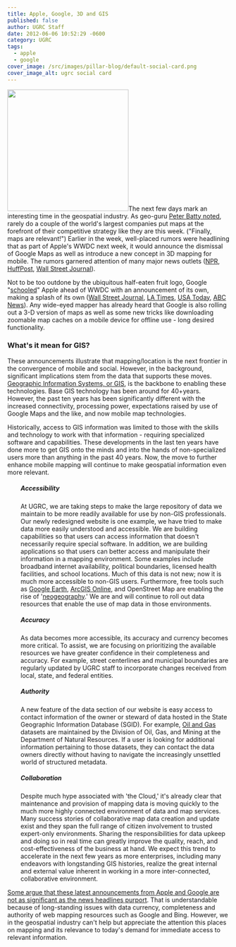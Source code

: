 ```yaml
---
title: Apple, Google, 3D and GIS
published: false
author: UGRC Staff
date: 2012-06-06 10:52:29 -0600
category: UGRC
tags:
  - apple
  - google
cover_image: /src/images/pillar-blog/default-social-card.png
cover_image_alt: ugrc social card
---
```


<p style="text-align: left;"><a href="/images/404.png"><img class="inline-text-left" title="googlemapsevent" src="/images/404.png" alt="" width="275" height="275" /></a>The next few days mark an interesting time in the geospatial industry.  As geo-guru <a href="https://geothought.blogspot.com/2012/06/today-mapping-wars-escalate.html">Peter Batty noted</a>, rarely do a couple of the world's largest companies put maps at the forefront of their competitive strategy like they are this week.  ("Finally, maps are relevant!") Earlier in the week, well-placed rumors were headlining that as part of Apple's WWDC next week, it would announce the dismissal of Google Maps as well as introduce a new concept  in 3D mapping for mobile.  The rumors garnered attention of many major news outlets (<a href="https://www.npr.org/blogs/alltechconsidered/2012/06/05/154388340/apple-to-google-maps-we-have-our-own-app-for-that">NPR</a>, <a href="https://www.huffingtonpost.com/2012/06/05/apple-google-maps_n_1571099.html">HuffPost</a>, <a href="https://online.wsj.com/article_email/SB10001424052702304543904577398502695522974-lMyQjAxMTAyMDAwNDEwNDQyWj.html">Wall Street Journal</a>).</p>
<p style="text-align: left;">Not to be too outdone by the ubiquitous half-eaten fruit logo, Google "<a href="https://bits.blogs.nytimes.com/2012/06/06/google-schools-apple-on-maps/">schooled</a>" Apple ahead of WWDC with an announcement of its own, making a splash of its own (<a href="https://online.wsj.com/article/SB10001424052702303296604577450721857169422.html">Wall Street Journal</a>, <a href="https://www.latimes.com/business/technology/la-fi-tn-google-debuts-digital-map-features-before-apple-rolls-out-own-app-20120606,0,5675050.story">LA Times</a>, <a href="https://www.usatoday.com/tech/news/story/2012-06-06/Google-maps-improvements/55421918/1">USA Today</a>, <a href="https://abcnews.go.com/blogs/technology/2012/06/google-offline-maps-street-view-trekker-and-improved-3-d-maps-announced/">ABC News</a>).  Any wide-eyed mapper  has already heard that Google is also rolling out a 3-D version of maps as well as some new tricks like downloading zoomable map caches on a mobile device for offline use - long desired functionality.</p>
<h3><strong>What's it mean for GIS?</strong></h3>
<p>These announcements illustrate that mapping/location is the next frontier in the convergence of mobile and social.  However, in the background, significant implications stem from the data that supports these moves. <a href="https://en.wikipedia.org/wiki/Geographic_information_system">Geographic Information Systems, or GIS</a>, is the backbone to enabling these technologies.  Base GIS technology has been around for 40+years.  However, the past ten years has been significantly different with the increased connectivity, processing power, expectations raised by use of Google Maps and the like, and now mobile map technologies.</p>
<p>Historically, access to GIS information was limited to those with the skills and technology to work with that information - requiring specialized software and capabilities. These developments in the last ten years have done more to get GIS onto the minds and into the hands of non-specialized users more than anything in the past 40 years.  Now, the move to further enhance mobile mapping will continue to make geospatial information even more relevant.</p>
<h5 style="padding-left: 30px;">Accessibility</h5>
<p style="padding-left: 30px;">At UGRC, we are taking steps to make the large repository of data we maintain to be more readily available for use by non-GIS professionals.  Our newly redesigned website is one example, we have tried to make data more easily understood and accessible. We are building capabilities so that users can access information that doesn't necessarily require special software.  In addition, we are building applications so that users can better access and manipulate their information in a mapping environment.  Some examples include broadband internet availability, political boundaries, licensed health facilities, and school locations.  Much of this data is not new; now it is much more accessible to non-GIS users.  Furthermore, free tools such as <a href="https://www.google.com/earth/index.html">Google Earth</a>, <a href="https://www.arcgis.com/home/">ArcGIS Online</a>, and OpenStreet Map are enabling the rise of '<a href="https://en.wikipedia.org/wiki/Neogeography">neogeography</a>.' We are and will continue to roll out data resources that enable the use of map data in those environments.</p>
<h5 style="padding-left: 30px;">Accuracy</h5>
<p style="padding-left: 30px;">As data becomes more accessible, its accuracy and currency becomes more critical.  To assist, we are focusing on prioritizing the available resources we have greater confidence in their completeness and accuracy. For example, street centerlines and municipal boundaries are regularly updated by UGRC staff to incorporate changes received from local, state, and federal entities.</p>
<h5 style="padding-left: 30px;">Authority</h5>
<p style="text-align: left; padding-left: 30px;">A new feature of the data section of our website is easy access to contact information of the owner or steward of data hosted in the State Geographic Information Database (SGID).  For example, <a href="/products/sgid/energy/">Oil and Gas</a> datasets are maintained by the Division of Oil, Gas, and Mining at the Department of Natural Resources.  If a user is looking for additional information pertaining to those datasets, they can contact the data owners directly without having to navigate the increasingly unsettled world of structured metadata.</p>
<h5 style="text-align: left; padding-left: 30px;"><strong>Collaboration</strong></h5>
<p style="text-align: left; padding-left: 30px;">Despite much hype associated with 'the Cloud,' it's already clear that maintenance and provision of mapping data is moving quickly to the much more highly connected environment of data and map services. Many success stories of collaborative map data creation and update exist and they span the full range of citizen involvement to trusted expert-only environments. Sharing the responsibilities for data upkeep and doing so in real time can greatly improve the quality, reach, and cost-effectiveness of the business at hand.  We expect this trend to accelerate in the next few years as more enterprises, including many endeavors with longstanding GIS histories, realize the great internal and external value inherent in working in a more inter-connected, collaborative environment.</p>
<p style="text-align: left;"><a href="https://apb.directionsmag.com/entry/what-does-and-does-not-excite-me-about-the-upcoming-google-and-apple-a/257505#.T88lS6ioJ1U.twitter">Some argue that these latest announcements from Apple and Google are not as significant as the news headlines purport</a>.  That is understandable because of long-standing issues with data currency, completeness and authority of web mapping resources such as Google and Bing.  However, we in the geospatial industry can't help but appreciate the attention this places on mapping and its relevance to today's demand for immediate access to relevant information.</p>
